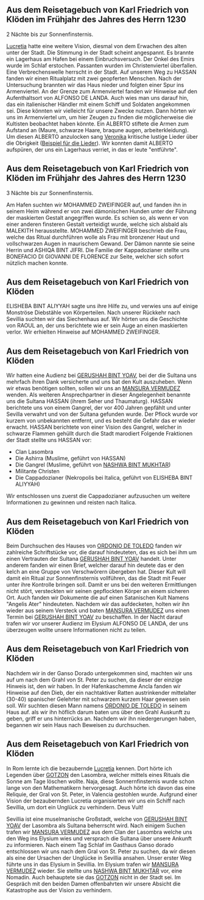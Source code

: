 ## Aus dem Reisetagebuch von Karl Friedrich von Klöden im Frühjahr des Jahres des Herrn 1230
2 Nächte bis zur Sonnenfinsternis.

[Lucretia](/character/Borgione/Lucretia) hatte eine weitere Vision, diesmal von dem Erwachen des alten unter der Stadt.
Die Stimmung in der Stadt scheint angespannt.
Es brannte ein Lagerhaus am Hafen bei einem Einbruchsversuch.
Der Onkel des Emirs wurde im Schlaf erstochen.
Passanten wurden im Christenviertel überfallen.
Eine Verbrechenswelle herrscht in der Stadt.
Auf unserem Weg zu HASSAN fanden wir einen Ritualplatz mit zwei geopferten Menschen.
Nach der Untersuchung brannten wir das Haus nieder und folgten einer Spur ins Armenviertel.
An der Grenze zum Armenviertel fanden wir Hinweise auf den Aufenthaltsort von ALFONSO DE LANDA.
Auch wies man uns darauf hin, das ein italienischer Händler mit einem Schiff und Soldaten angekommen sei. Diese könnten wir vielleicht für unsere Zwecke nutzen.
Dann hörten wir uns im Armenviertel um, um hier Zeugen zu finden die möglicherweise die Kultisten beobachtet haben könnte.
Ein ALBERTO stiftete die Armen zum Aufstand an (Maure, schwarze Haare, braqune augen, arbeiterkleidung).
Um diesen ALBERTO anzulocken sang [Veronika](/character/Wanninger/Veronika) kritische lustige Lieder über die Obrigkeit ([Beispiel für die Lieder](https://www.youtube.com/watch?v=NtLGXc1A2jo)).
Wir konnten damit ALBERTO aufspüren, der uns ein Lagerhaus verriet, in das er leute "entführte".


## Aus dem Reisetagebuch von Karl Friedrich von Klöden im Frühjahr des Jahres des Herrn 1230
3 Nächte bis zur Sonnenfinsternis.

Am Hafen suchten wir MOHAMMED ZWEIFINGER auf, und fanden ihn in seinem Heim während er von zwei dämonischen Hunden unter der Führung der maskierten Gestalt angegriffen wurde.
Es schien so, als wenn er von einer anderen finsteren Gestalt verteidigt wurde, welche sich alsbald als MALEKITH herausstellte.
MOHAMMED ZWEIFINGER beschrieb die Frau, welche das Ritual durchführen wolle als Frau mit bronzener Haut und vollschwarzen Augen in maurischem Gewand. Der Dämon nannte sie seine Herrin und ASHIQA BINT JIFRI.
Die Familie der Kappadozianer stellte uns BONEFACIO DI GIOVANNI DE FLORENCE zur Seite, welcher sich sofort nützlich machen konnte.

## Aus dem Reisetagebuch von Karl Friedrich von Klöden

ELISHEBA BINT ALIYYAH sagte uns ihre Hilfe zu, und verwies uns auf einige Monströse Diebstähle von Körperteilen.
Nach unserer Rückkehr nach Sevillia suchten wir das Siechenhaus auf.
Wir hörten uns die Geschichte von RAOUL an, der uns berichtete wie er sein Auge an einen maskierten verlor.
Wir erhielten Hinweise auf MOHAMMED ZWEIFINGER.

## Aus dem Reisetagebuch von Karl Friedrich von Klöden

Wir hatten eine Audienz bei [GERUSHAH BINT YOAV](/npc/bint%20Yoav/Gerushah), bei der die Sultana uns mehrfach ihren Dank versicherte und uns bat den Kult auszuheben.
Wenn wir etwas benötigen sollten, sollen wir uns an [MANSURA VERMUDEZ](/npc/Vermudez/Mansuara) wenden.
Als weiteren Ansprechpartner in dieser Angelegenheit benannte uns die Sultana HASSAN (ihrem Seher und Thaumaturg).
HASSAN berichtete uns von einem Gangrel, der vor 400 Jahren gepfählt und unter Sevilla verwahrt und von der Sultana gefunden wurde.
Der Pflock wurde vor kurzem von unbekannten entfernt, und es besteht die Gefahr das er wieder erwacht.
HASSAN berichtete von einer Vision des Gangrel, welcher in schwarze Flammen gehüllt durch die Stadt marodiert
Folgende Fraktionen der Stadt stellte uns HASSAN vor:

- Clan Lasombra
- Die Ashirra (Muslime, geführt von HASSAN)
- Die Gangrel (Muslime, geführt von [NASHWA BINT MUKHTAR](/npc/bint%20Mukhtar/Nashwa))
- Militante Christen
- Die Cappadozianer (Nekropolis bei Italica, geführt von ELISHEBA BINT ALIYYAH)

Wir entschlossen uns zuerst die Cappadozianer aufzusuchen um weitere Informationen zu gewinnen und reisten nach Italica.

## Aus dem Reisetagebuch von Karl Friedrich von Klöden

Beim Durchsuchen des Hauses von [ORDONIO DE TOLEDO](npc/de%20Toledo/Ordonio) fanden wir zahlreiche Schriftstücke vor, die darauf hindeuteten, das es sich bei ihm um einen Vertrauten der Sultana [GERUSHAH BINT YOAV](/npc/bint%20Yoav/Gerushah) handelt. Unter anderem fanden wir einen Brief, welcher darauf hin deutete das er den kelch an eine Gruppe von Verschwörern übergeben hat.
Dieser Kult will damit ein Ritual zur Sonnenfinsternis vollführen, das die Stadt mit Feuer unter ihre Kontrolle bringen soll. Damit er uns bei den weiteren Ermittlungen nicht stört, versteckten wir seinen gepflockten Körper an einem sicheren Ort.
Auch fanden wir Dokumente die auf einen Satanischen Kult Namens "Angelis Ater" hindeuteten. Nachdem wir das aufdecketen, holten wir ihn wieder aus seinem Versteck und baten [MANSURA VERMUDEZ](/npc/Vermudez/Mansuara) uns einen Termin bei [GERUSHAH BINT YOAV](/npc/bint%20Yoav/Gerushah) zu beschaffen.
In der Nacht darauf trafen wir vor unserer Audienz im Elysium ALFONSO DE LANDA, der uns überzeugen wollte unsere Informationen nicht zu teilen.

## Aus dem Reisetagebuch von Karl Friedrich von Klöden

Nachdem wir in der Ganso Dorado untergekommen sind, machten wir uns auf um nach dem Grahl von St. Peter zu suchen, da dieser der einzige Hinweis ist, den wir haben.
In der Hafenkaschemme Ancla fanden wir Hinweise auf den Dieb, der ein nachtaktiver Ratten austrinkender mittelalter (30-40) spanischer Gelehrter mit schwarzem kurzem Haar gewesen sein soll. Wir suchten diesen Mann namens [ORDONIO DE TOLEDO](npc/de%20Toledo/Ordonio) in seinem Haus auf. als wir ihn höflich darum baten uns über den Grahl Auskunft zu geben, griff er uns hinterrücks an.
Nachdem wir ihn niedergerungen haben, begannen wir sein Haus nach Beweisen zu durchsuchen.

## Aus dem Reisetagebuch von Karl Friedrich von Klöden

In Rom lernte ich die bezaubernde [Lucretia](/character/Borgione/Lucretia) kennen.
Dort hörte ich Legenden über [GOTZON](/npc/-/Gotzon) den Lasombra, welcher mittels eines Rituals die Sonne am Tage löschen wollte.
Naja, diese Sonnernfinsternis wurde schon lange von den Mathematikern hervorgesagt.
Auch hörte ich davon das eine Reliquie, der Gral von St. Peter, in Valencia gestohlen wurde.
Aufgrund einer Vision der bezaubernden Lucretia organisierten wir uns ein Schiff nach Sevillia, um dort ein Unglück zu verhindern.
Deus Vult!

Sevillia ist eine muselmanische Großstadt, welche von [GERUSHAH BINT YOAV](/npc/bint%20Yoav/Gerushah) der Lasombra als Sultana beherrscht wird.
Nach einigem Suchen trafen wir [MANSURA VERMUDEZ](/npc/Vermudez/Mansuara) aus dem Clan der Lasombra welche uns den Weg ins Elysium wies und versprach die Sultana über unsere Ankunft zu informieren.
Nach einem Tag Schlaf im Gasthaus Ganso dorado entschlossen wir uns nach dem Gral von St. Peter zu suchen, da wir diesen als eine der Ursachen der Unglücke in Sevillia ansahen.
Unser erster Weg führte uns in das Elysium in Sevillia.
Im Elysium trafen wir [MANSURA VERMUDEZ](/npc/Vermudez/Mansuara) wieder. Sie stellte uns [NASHWA BINT MUKHTAR](/npc/bint%20Mukhtar/Nashwa) vor, eine Nomadin.
Auch behauptete sie das [GOTZON](/npc/-/Gotzon) nicht in der Stadt sei.
Im Gespräch mit den beiden Damen offenbahrten wir unsere Absicht die Katastrophe aus der Vision zu verhindern.
